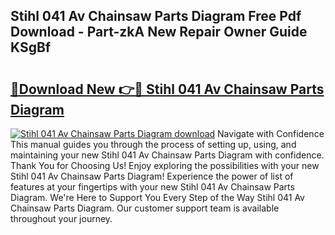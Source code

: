 ## Stihl 041 Av Chainsaw Parts Diagram Free Pdf Download - Part-zkA New Repair Owner Guide KSgBf

# <h2><a href="http://dfk27nz.blite.top/?on=Stihl+041+Av+Chainsaw+Parts+Diagram">🔗Download New 👉🔴 Stihl 041 Av Chainsaw Parts Diagram</a></h2>

[![Stihl 041 Av Chainsaw Parts Diagram download](https://i.imgur.com/lujVjoI.png)](http://dfk27nz.blite.top/?on=Stihl+041+Av+Chainsaw+Parts+Diagram)
Navigate with Confidence This manual guides you through the process of setting up, using, and maintaining your new Stihl 041 Av Chainsaw Parts Diagram with confidence. Thank You for Choosing Us! Enjoy exploring the possibilities with your new Stihl 041 Av Chainsaw Parts Diagram! Experience the power of list of features at your fingertips with your new Stihl 041 Av Chainsaw Parts Diagram. We're Here to Support You Every Step of the Way Stihl 041 Av Chainsaw Parts Diagram. Our customer support team is available throughout your journey.
